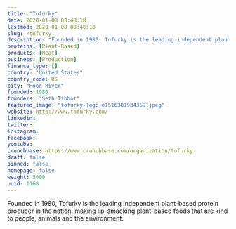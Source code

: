 ```yaml
---
title: "Tofurky"
date: 2020-01-08 08:48:18
lastmod: 2020-01-08 08:48:18
slug: /tofurky
description: "Founded in 1980, Tofurky is the leading independent plant-based protein producer in the nation, making lip-smacking plant-based foods that are kind to people, animals and the environment."
proteins: [Plant-Based]
products: [Meat]
business: [Production]
finance_type: []
country: "United States"
country_code: US
city: "Hood River"
founded: 1980
founders: "Seth Tibbot"
featured_image: "tofurky-logo-e1516381934369.jpeg"
website: http://www.tofurky.com/
linkedin: 
twitter: 
instagram: 
facebook: 
youtube: 
crunchbase: https://www.crunchbase.com/organization/tofurky
draft: false
pinned: false
homepage: false
weight: 5000
uuid: 1168
---
```

Founded in 1980, Tofurky is the leading independent plant-based protein producer in the nation, making lip-smacking plant-based foods that are kind to people, animals and the environment.
